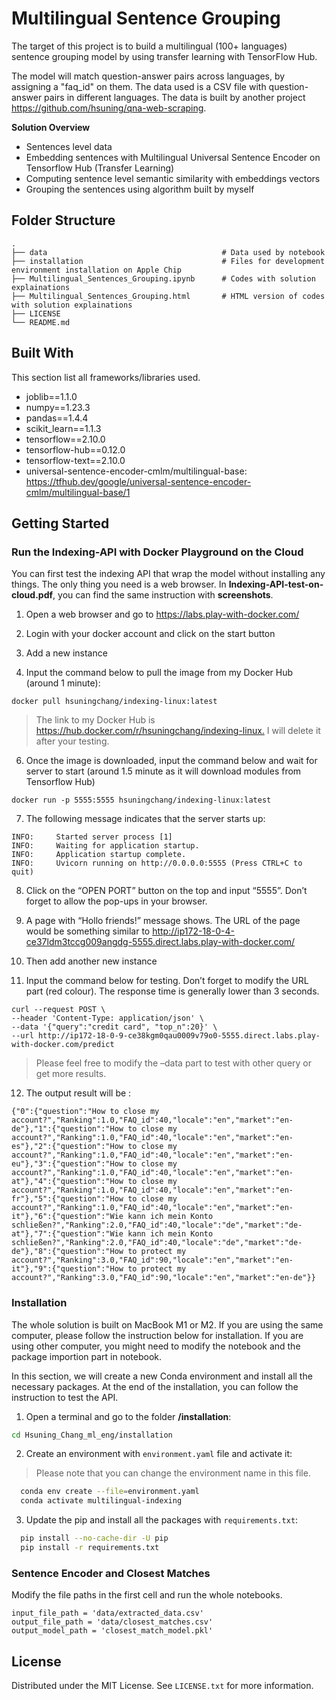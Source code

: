 # Multilingual Sentence Grouping

The target of this project is to build a multilingual (100+ languages) sentence grouping model by using transfer learning with TensorFlow Hub.

The model will match question-answer pairs across languages, by assigning a "faq_id" on them. The data used is a CSV file with question-answer pairs in different languages. The data is built by another project https://github.com/hsuning/qna-web-scraping.

**Solution Overview**

- Sentences level data
- Embedding sentences with Multilingual Universal Sentence Encoder on Tensorflow Hub (Transfer Learning)
- Computing sentence level semantic similarity with embeddings vectors
- Grouping the sentences using algorithm built by myself

## Folder Structure
    .
    ├── data                                       # Data used by notebook
    ├── installation                               # Files for development environment installation on Apple Chip
    ├── Multilingual_Sentences_Grouping.ipynb      # Codes with solution explainations
    ├── Multilingual_Sentences_Grouping.html       # HTML version of codes with solution explainations
    ├── LICENSE
    └── README.md

## Built With
This section list all frameworks/libraries used.
- joblib==1.1.0
- numpy==1.23.3
- pandas==1.4.4
- scikit_learn==1.1.3
- tensorflow==2.10.0
- tensorflow-hub==0.12.0
- tensorflow-text==2.10.0
- universal-sentence-encoder-cmlm/multilingual-base: <https://tfhub.dev/google/universal-sentence-encoder-cmlm/multilingual-base/1>

<!-- GETTING STARTED -->
## Getting Started

### Run the Indexing-API with Docker Playground on the Cloud
You can first test the indexing API that wrap the model without installing any things. The only thing you need is a web browser. In **Indexing-API-test-on-cloud.pdf**, you can find the same instruction with **screenshots**.

1. Open a web browser and go to <https://labs.play-with-docker.com/>

2. Login with your docker account and click on the start button

4. Add a new instance

5. Input the command below to pull the image from my Docker Hub (around 1 minute):
```
docker pull hsuningchang/indexing-linux:latest
```
> The link to my Docker Hub is <https://hub.docker.com/r/hsuningchang/indexing-linux.> I will delete it after your testing.

6. Once the image is downloaded, input the command below and wait for server to start (around 1.5 minute as it will download modules from Tensorflow Hub)
```
docker run -p 5555:5555 hsuningchang/indexing-linux:latest
```

7. The following message indicates that the server starts up:
```
INFO:     Started server process [1]
INFO:     Waiting for application startup.
INFO:     Application startup complete.
INFO:     Uvicorn running on http://0.0.0.0:5555 (Press CTRL+C to quit)
```

8. Click on the “OPEN PORT” button on the top and input “5555”. Don’t forget to allow the pop-ups in your browser.
    
9. A page with “Hollo friends!” message shows. The URL of the page would be something similar to <http://ip172-18-0-4-ce37ldm3tccg009angdg-5555.direct.labs.play-with-docker.com/>
    
10. Then add another new instance
    
11. Input the command below for testing. Don’t forget to modify the URL part (red colour). The response time is generally lower than 3 seconds.
```
curl --request POST \
--header 'Content-Type: application/json' \
--data '{"query":"credit card", "top_n":20}' \
--url http://ip172-18-0-9-ce38kgm0qau0009v79o0-5555.direct.labs.play-with-docker.com/predict
```

> Please feel free to modify the –data part to test with other query or get more results.


12. The output result will be :

```
{"0":{"question":"How to close my account?","Ranking":1.0,"FAQ_id":40,"locale":"en","market":"en-de"},"1":{"question":"How to close my account?","Ranking":1.0,"FAQ_id":40,"locale":"en","market":"en-es"},"2":{"question":"How to close my account?","Ranking":1.0,"FAQ_id":40,"locale":"en","market":"en-eu"},"3":{"question":"How to close my account?","Ranking":1.0,"FAQ_id":40,"locale":"en","market":"en-at"},"4":{"question":"How to close my account?","Ranking":1.0,"FAQ_id":40,"locale":"en","market":"en-fr"},"5":{"question":"How to close my account?","Ranking":1.0,"FAQ_id":40,"locale":"en","market":"en-it"},"6":{"question":"Wie kann ich mein Konto schließen?","Ranking":2.0,"FAQ_id":40,"locale":"de","market":"de-at"},"7":{"question":"Wie kann ich mein Konto schließen?","Ranking":2.0,"FAQ_id":40,"locale":"de","market":"de-de"},"8":{"question":"How to protect my account?","Ranking":3.0,"FAQ_id":90,"locale":"en","market":"en-it"},"9":{"question":"How to protect my account?","Ranking":3.0,"FAQ_id":90,"locale":"en","market":"en-de"}}
```

### Installation
The whole solution is built on MacBook M1 or M2. If you are using the same computer, please follow the instruction below for installation.
If you are using other computer, you might need to modify the notebook and the package importion part in notebook.

In this section, we will create a new Conda environment and install all the necessary packages. At the end of the installation, you can follow the instruction to test the API.

1. Open a terminal and go to the folder **/installation**:
```sh
cd Hsuning_Chang_ml_eng/installation
```

2. Create an environment with ```environment.yaml``` file and activate it:

> Please note that you can change the environment name in this file.

```sh
  conda env create --file=environment.yaml
  conda activate multilingual-indexing
```

3. Update the pip and install all the packages with ```requirements.txt```:

```sh
  pip install --no-cache-dir -U pip
  pip install -r requirements.txt
```


### Sentence Encoder and Closest Matches
Modify the file paths in the first cell and run the whole notebooks.

```
input_file_path = 'data/extracted_data.csv'
output_file_path = 'data/closest_matches.csv'
output_model_path = 'closest_match_model.pkl'
```

<!-- LICENSE -->

## License
Distributed under the MIT License. See `LICENSE.txt` for more information.
